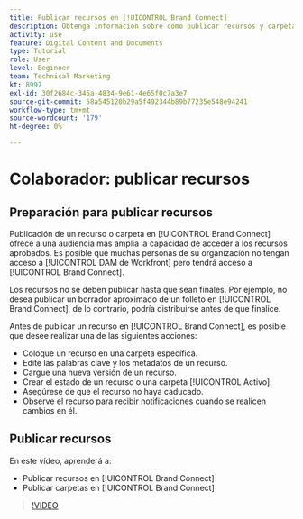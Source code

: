 ```yaml
---
title: Publicar recursos en [!UICONTROL Brand Connect]
description: Obtenga información sobre cómo publicar recursos y carpetas en [!UICONTROL Brand Connect] en [!UICONTROL DAM de Workfront].
activity: use
feature: Digital Content and Documents
type: Tutorial
role: User
level: Beginner
team: Technical Marketing
kt: 8997
exl-id: 30f2684c-345a-4834-9e61-4e65f0c7a3e7
source-git-commit: 58a545120b29a5f492344b89b77235e548e94241
workflow-type: tm+mt
source-wordcount: '179'
ht-degree: 0%

---
```


# Colaborador: publicar recursos

## Preparación para publicar recursos

Publicación de un recurso o carpeta en [!UICONTROL Brand Connect] ofrece a una audiencia más amplia la capacidad de acceder a los recursos aprobados. Es posible que muchas personas de su organización no tengan acceso a [!UICONTROL DAM de Workfront] pero tendrá acceso a [!UICONTROL Brand Connect].

Los recursos no se deben publicar hasta que sean finales. Por ejemplo, no desea publicar un borrador aproximado de un folleto en [!UICONTROL Brand Connect], de lo contrario, podría distribuirse antes de que finalice.

Antes de publicar un recurso en [!UICONTROL Brand Connect], es posible que desee realizar una de las siguientes acciones:

* Coloque un recurso en una carpeta específica.
* Edite las palabras clave y los metadatos de un recurso.
* Cargue una nueva versión de un recurso.
* Crear el estado de un recurso o una carpeta [!UICONTROL Activo].
* Asegúrese de que el recurso no haya caducado.
* Observe el recurso para recibir notificaciones cuando se realicen cambios en él.

## Publicar recursos

En este vídeo, aprenderá a:

* Publicar recursos en [!UICONTROL Brand Connect]
* Publicar carpetas en [!UICONTROL Brand Connect]

>[!VIDEO](https://video.tv.adobe.com/v/335257/?quality=12)
